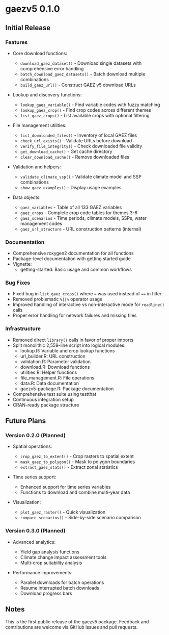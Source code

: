 # gaezv5 0.1.0

## Initial Release

### Features

* Core download functions:
  - `download_gaez_dataset()` - Download single datasets with comprehensive error handling
  - `batch_download_gaez_datasets()` - Batch download multiple combinations
  - `build_gaez_url()` - Construct GAEZ v5 download URLs

* Lookup and discovery functions:
  - `lookup_gaez_variable()` - Find variable codes with fuzzy matching
  - `lookup_gaez_crop()` - Find crop codes across different themes
  - `list_gaez_crops()` - List available crops with optional filtering

* File management utilities:
  - `list_downloaded_files()` - Inventory of local GAEZ files
  - `check_url_exists()` - Validate URLs before download
  - `verify_file_integrity()` - Check downloaded file validity
  - `get_download_cache()` - Get cache directory
  - `clear_download_cache()` - Remove downloaded files

* Validation and helpers:
  - `validate_climate_ssp()` - Validate climate model and SSP combinations
  - `show_gaez_examples()` - Display usage examples

* Data objects:
  - `gaez_variables` - Table of all 133 GAEZ variables
  - `gaez_crops` - Complete crop code tables for themes 3-6
  - `gaez_scenarios` - Time periods, climate models, SSPs, water management codes
  - `gaez_url_structure` - URL construction patterns (internal)

### Documentation

* Comprehensive roxygen2 documentation for all functions
* Package-level documentation with getting started guide
* Vignette:
  - getting-started: Basic usage and common workflows

### Bug Fixes

* Fixed bug in `list_gaez_crops()` where `=` was used instead of `==` in filter
* Removed problematic `%||%` operator usage
* Improved handling of interactive vs non-interactive mode for `readline()` calls
* Proper error handling for network failures and missing files

### Infrastructure

* Removed direct `library()` calls in favor of proper imports
* Split monolithic 2,559-line script into logical modules:
  - lookup.R: Variable and crop lookup functions
  - url_builder.R: URL construction
  - validation.R: Parameter validation
  - download.R: Download functions
  - utilities.R: Helper functions
  - file_management.R: File operations
  - data.R: Data documentation
  - gaezv5-package.R: Package documentation
* Comprehensive test suite using testthat
* Continuous integration setup
* CRAN-ready package structure

## Future Plans

### Version 0.2.0 (Planned)

* Spatial operations:
  - `crop_gaez_to_extent()` - Crop rasters to spatial extent
  - `mask_gaez_to_polygon()` - Mask to polygon boundaries
  - `extract_gaez_stats()` - Extract zonal statistics

* Time series support:
  - Enhanced support for time series variables
  - Functions to download and combine multi-year data

* Visualization:
  - `plot_gaez_raster()` - Quick visualization
  - `compare_scenarios()` - Side-by-side scenario comparison

### Version 0.3.0 (Planned)

* Advanced analytics:
  - Yield gap analysis functions
  - Climate change impact assessment tools
  - Multi-crop suitability analysis

* Performance improvements:
  - Parallel downloads for batch operations
  - Resume interrupted batch downloads
  - Download progress bars

## Notes

This is the first public release of the gaezv5 package. Feedback and contributions
are welcome via GitHub issues and pull requests.

